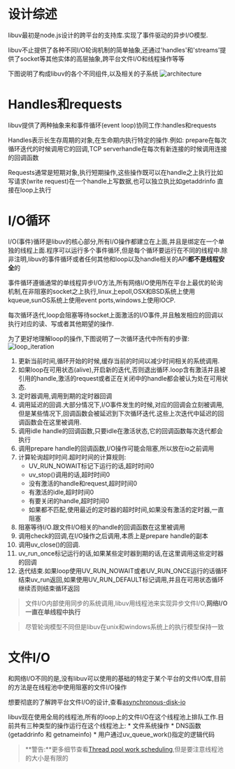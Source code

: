 #  设计综述
libuv最初是node.js设计的跨平台的支持库.实现了事件驱动的异步I/O模型.

libuv不止提供了各种不同I/O轮询机制的简单抽象,还通过'handles'和'streams'提供了socket等其他实体的高层抽象,跨平台文件I/O和线程操作等等

下图说明了构成libuv的各个不同组件,以及相关的子系统
![architecture](http://docs.libuv.org/en/v1.x/_images/architecture.png)

# Handles和requests

libuv提供了两种抽象来和事件循环(event loop)协同工作:handles和requests

Handles表示长生存周期的对象,在生命期内执行特定的操作.例如: prepare在每次循环迭代的时候调用它的回调,TCP serverhandle在每次有新连接的时候调用连接的回调函数

Requests通常是短期对象,执行短期操作,这些操作既可以在handle之上执行比如写请求(write request)在一个handle上写数据,也可以独立执比如getaddrinfo 直接在loop上执行

# I/O循环
I/O(事件)循环是libuv的核心部分,所有I/O操作都建立在上面,并且是绑定在一个单独的线程上面.程序可以运行多个事件循环,但是每个循环要运行在不同的线程中.除非注明,libuv的事件循环或者任何其他和loop以及handle相关的API**都不是线程安全**的

事件循环遵循通常的单线程异步I/O方法,所有网络I/O使用所在平台上最优的轮询机制,在非阻塞的socket之上执行,linux上epoll,OSX和BSD系统上使用kqueue,sunOS系统上使用event ports,windows上使用IOCP.

每次循环迭代,loop会阻塞等待socket上面激活的I/O事件,并且触发相应的回调以执行对应的读、写或者其他期望的操作.

为了更好地理解loop的操作,下图说明了一次循环迭代中所有的步骤:
![loop_iteration](http://docs.libuv.org/en/v1.x/_images/loop_iteration.png)
1. 更新当前时间,循环开始的时候,缓存当前的时间以减少时间相关的系统调用.
2. 如果loop在可用状态(alive),开启新的迭代,否则退出循环.loop含有激活并且被引用的handle,激活的request或者正在关闭中的handle都会被认为处在可用状态.
3. 定时器调用,调用到期的定时器回调
4. 调用延迟的回调.大部分情况下,I/O事件发生的时候,对应的回调会立刻被调用,但是某些情况下,回调函数会被延迟到下次循环迭代.这些上次迭代中延迟的回调函数会在这里被调用.
5. 调用idle handle的回调函数,只要idle在激活状态,它的回调函数每次迭代都会执行
6. 调用prepare handle的回调函数,I/O操作可能会阻塞,所以放在io之前调用
7. 计算轮询超时时间.超时时间的计算规则:
    * UV_RUN_NOWAIT标记下运行的话,超时时间0
    * uv_stop()调用的话,超时时间0
    * 没有激活的handle和request,超时时间0
    * 有激活的idle,超时时间0
    * 有要关闭的handle,超时时间0
    * 如果都不匹配,使用最近的定时器的超时时间,如果没有激活的定时器,一直阻塞
8. 阻塞等待I/O.跟文件I/O相关的handle的回调函数在这里被调用
9. 调用check的回调,在I/O操作之后调用,本质上是prepare handle的副本
10. 调用uv_close()的回调.
11. uv_run_once标记运行的话,如果某些定时器到期的话,在这里调用这些定时器的回调
12. 迭代结束.如果loop使用UV_RUN_NOWAIT或者UV_RUN_ONCE运行的话循环结束uv_run返回,如果使用UV_RUN_DEFAULT标记调用,并且在可用状态循环继续否则结束循环返回

> 文件I/O内部使用同步的系统调用,libuv用线程池来实现异步文件I/O,**网络I/O一直在单线程中执行**

> 尽管轮询模型不同但是libuv在unix和windows系统上的执行模型保持一致

# 文件I/O
和网络I/O不同的是,没有libuv可以使用的基础的特定于某个平台的文件I/O库,目前的方法是在线程池中使用阻塞的文件I/O操作

想要彻底的了解跨平台文件I/O的设计,查看[asynchronous-disk-io](http://blog.libtorrent.org/2012/10/asynchronous-disk-io/)

libuv现在使用全局的线程池,所有的loop上的文件I/O在这个线程池上排队工作.目前共有三种类型的操作运行在这个线程池上:
    * 文件系统操作
    * DNS函数(getaddrinfo 和 getnameinfo)
    * 用户通过uv_queue_work()指定的逻辑代码
 >**警告:**更多细节查看[Thread pool work scheduling](http://docs.libuv.org/en/v1.x/threadpool.html#threadpool),但是要注意线程池的大小是有限的
